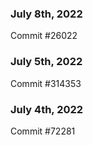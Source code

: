 ### July 8th, 2022

Commit #26022

### July 5th, 2022

Commit #314353


### July 4th, 2022

Commit #72281
